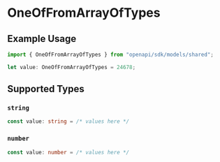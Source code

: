 # OneOfFromArrayOfTypes

## Example Usage

```typescript
import { OneOfFromArrayOfTypes } from "openapi/sdk/models/shared";

let value: OneOfFromArrayOfTypes = 24678;
```

## Supported Types

### `string`

```typescript
const value: string = /* values here */
```

### `number`

```typescript
const value: number = /* values here */
```

